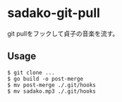 # sadako-git-pull

git pullをフックして貞子の音楽を流す。

## Usage

```
$ git clone ...
$ go build -o post-merge
$ mv post-merge ./.git/hooks
$ mv sadako.mp3 ./.git/hooks
```
